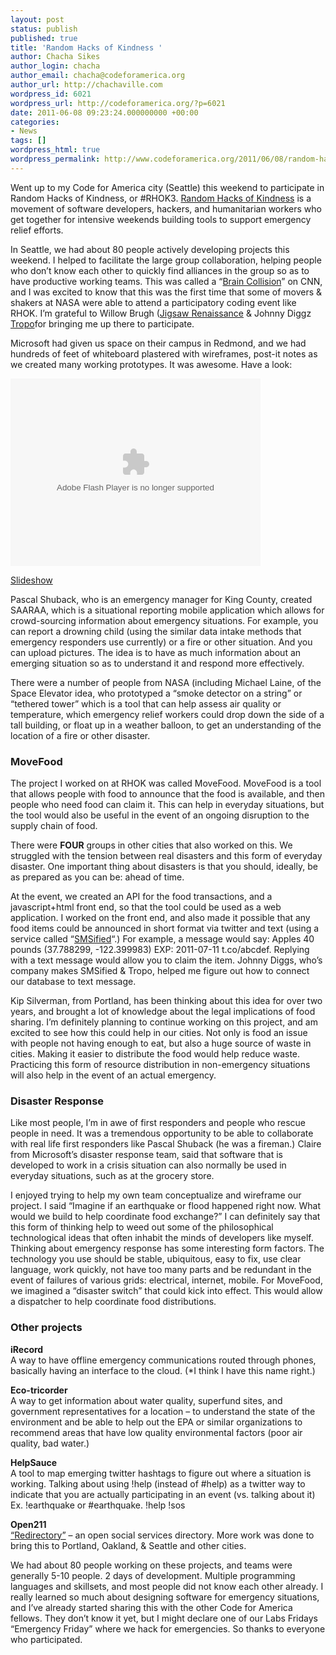 ```yaml
---
layout: post
status: publish
published: true
title: 'Random Hacks of Kindness '
author: Chacha Sikes
author_login: chacha
author_email: chacha@codeforamerica.org
author_url: http://chachaville.com
wordpress_id: 6021
wordpress_url: http://codeforamerica.org/?p=6021
date: 2011-06-08 09:23:24.000000000 +00:00
categories:
- News
tags: []
wordpress_html: true
wordpress_permalink: http://www.codeforamerica.org/2011/06/08/random-hacks-of-kindness/
---
```


<p>Went up to my Code for America city (Seattle) this weekend to participate in Random Hacks of Kindness, or #RHOK3. <a href="http://rhok.org">Random Hacks of Kindness</a> is a movement of software developers, hackers, and humanitarian workers who get together for intensive weekends building tools to support emergency relief efforts.</p>
<p>In Seattle, we had about 80 people actively developing projects this weekend. I helped to facilitate the large group collaboration, helping people who don’t know each other to quickly find alliances in the group so as to have productive working teams. This was called a “<a href="http://www.cnn.com/2011/TECH/innovation/06/08/hacks.kindness.followup/">Brain Collision</a>” on CNN, and I was excited to know that this was the first time that some of movers &amp; shakers at NASA were able to attend a participatory coding event like RHOK. I’m grateful to Willow Brugh (<a href="http://www.jigsawrenaissance.org/">Jigsaw Renaissance</a> &amp; Johnny Diggz <a href="http://www.tropo.com">Tropo</a>for bringing me up there to participate.</p>
<p>Microsoft had given us space on their campus in Redmond, and we had hundreds of feet of whiteboard plastered with wireframes, post-it notes as we created many working prototypes. It was awesome. Have a look:</p>
<p><object height="300" width="400"><param name="flashvars" value="offsite=true&amp;lang=en-us&amp;page_show_url=%2Fphotos%2Flinepithemate%2Fsets%2F72157626915607946%2Fshow%2F&amp;page_show_back_url=%2Fphotos%2Flinepithemate%2Fsets%2F72157626915607946%2F&amp;set_id=72157626915607946&amp;jump_to="></param><param name="movie" value="http://www.flickr.com/apps/slideshow/show.swf?v=104087"></param><param name="allowFullScreen" value="true"></param><embed allowfullscreen="true" flashvars="offsite=true&amp;lang=en-us&amp;page_show_url=%2Fphotos%2Flinepithemate%2Fsets%2F72157626915607946%2Fshow%2F&amp;page_show_back_url=%2Fphotos%2Flinepithemate%2Fsets%2F72157626915607946%2F&amp;set_id=72157626915607946&amp;jump_to=" height="300" src="http://www.flickr.com/apps/slideshow/show.swf?v=104087" type="application/x-shockwave-flash" width="400"></embed></object></p>
<p><a href="http://www.flickr.com//photos/linepithemate/sets/72157626915607946/show/">Slideshow</a></p>
<p>Pascal Shuback, who is an emergency manager for King County, created SAARAA, which is a situational reporting mobile application which allows for crowd-sourcing information about emergency situations. For example, you can report a drowning child (using the similar data intake methods that emergency responders use currently) or a fire or other situation. And you can upload pictures. The idea is to have as much information about an emerging situation so as to understand it and respond more effectively.</p>
<p>There were a number of people from NASA (including Michael Laine, of the Space Elevator idea, who prototyped a “smoke detector on a string” or “tethered tower” which is a tool that can help assess air quality or temperature, which emergency relief workers could drop down the side of a tall building, or float up in a weather balloon, to get an understanding of the location of a fire or other disaster.</p>
<h3>MoveFood</h3>
<p>The project I worked on at RHOK was called MoveFood. MoveFood is a tool that allows people with food to announce that the food is available, and then people who need food can claim it. This can help in everyday situations, but the tool would also be useful in the event of an ongoing disruption to the supply chain of food.</p>
<p>There were <strong>FOUR</strong> groups in other cities that also worked on this. We struggled with the tension between real disasters and this form of everyday disaster. One important thing about disasters is that you should, ideally, be as prepared as you can be: ahead of time.</p>
<p>At the event, we created an API for the food transactions, and a javascript+html front end, so that the tool could be used as a web application. I worked on the front end, and also made it possible that any food items could be announced in short format via twitter and text (using a service called “<a href="http://smsified.com/">SMSified</a>“.) For example, a message would say: Apples 40 pounds (37.788299, -122.399983) EXP: 2011-07-11 t.co/abcdef. Replying with a text message would allow you to claim the item. Johnny Diggs, who’s company makes SMSified &amp; Tropo, helped me figure out how to connect our database to text message.</p>
<p>Kip Silverman, from Portland, has been thinking about this idea for over two years, and brought a lot of knowledge about the legal implications of food sharing. I’m definitely planning to continue working on this project, and am excited to see how this could help in our cities. Not only is food an issue with people not having enough to eat, but also a huge source of waste in cities. Making it easier to distribute the food would help reduce waste. Practicing this form of resource distribution in non-emergency situations will also help in the event of an actual emergency.</p>
<h3>Disaster Response</h3>
<p>Like most people, I’m in awe of first responders and people who rescue people in need. It was a tremendous opportunity to be able to collaborate with real life first responders like Pascal Shuback (he was a fireman.) Claire from Microsoft’s disaster response team, said that software that is developed to work in a crisis situation can also normally be used in everyday situations, such as at the grocery store.</p>
<p>I enjoyed trying to help my own team conceptualize and wireframe our project. I said “Imagine if an earthquake or flood happened right now. What would we build to help coordinate food exchange?” I can definitely say that this form of thinking help to weed out some of the philosophical technological ideas that often inhabit the minds of developers like myself. Thinking about emergency response has some interesting form factors. The technology you use should be stable, ubiquitous, easy to fix, use clear language, work quickly, not have too many parts and be redundant in the event of failures of various grids: electrical, internet, mobile. For MoveFood, we imagined a “disaster switch” that could kick into effect. This would allow a dispatcher to help coordinate food distributions.</p>
<h3>Other projects</h3>
<p><strong>iRecord</strong><br/>
A way to have offline emergency communications routed through phones, basically having an interface to the cloud. (*I think I have this name right.)</p>
<p><strong>Eco-tricorder</strong><br/>
A way to get information about water quality, superfund sites, and government representatives for a location – to understand the state of the environment and be able to help out the EPA or similar organizations to recommend areas that have low quality environmental factors (poor air quality, bad water.)</p>
<p><strong>HelpSauce</strong><br/>
A tool to map emerging twitter hashtags to figure out where a situation is working. Talking about using !help (instead of #help) as a twitter way to indicate that you are actually participating in an event (vs. talking about it) Ex. !earthquake or #earthquake. !help !sos</p>
<p><strong>Open211</strong><br/>
<a href="http://rectangl.es">“Redirectory”</a> – an open social services directory. More work was done to bring this to Portland, Oakland, &amp; Seattle and other cities.</p>
<p>We had about 80 people working on these projects, and teams were generally 5-10 people. 2 days of development. Multiple programming languages and skillsets, and most people did not know each other already. I really learned so much about designing software for emergency situations, and I’ve already started sharing this with the other Code for America fellows. They don’t know it yet, but I might declare one of our Labs Fridays “Emergency Friday” where we hack for emergencies. So thanks to everyone who participated.</p>
